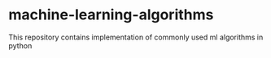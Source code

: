 # machine-learning-algorithms
This repository contains implementation of commonly used ml algorithms in python
